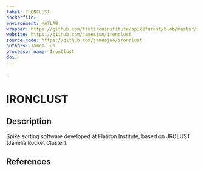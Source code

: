 ```yaml
---
label: IRONCLUST
dockerfile:
environment: MATLAB
wrapper: https://github.com/flatironinstitute/spikeforest/blob/master/spikeforest/spikesorters/ironclust/ironclust.py
website: https://github.com/jamesjun/ironclust
source_code: https://github.com/jamesjun/ironclust
authors: James Jun
processor_name: IronClust
doi:
---
```

_
# IRONCLUST

## Description

Spike sorting software developed at Flatiron Institute, based on JRCLUST (Janelia Rocket Cluster).

## References

